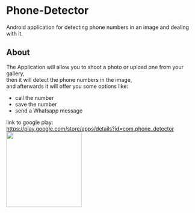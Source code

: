 # Phone-Detector
Android application for detecting phone numbers in an image and dealing with it.

## About
The Application will allow you to shoot a photo or upload one from your gallery,<br />
then it will detect the phone numbers in the image,<br />
and afterwards it will offer you some options like:
  * call the number
  * save the number
  * send a Whatsapp message
  
link to google play:<br/>
https://play.google.com/store/apps/details?id=com.phone_detector<br />
<img align="center" src="https://github.com/sharp30/Phone-Detector/blob/develop/logo.jpeg" width="200" height="200"> <br />
